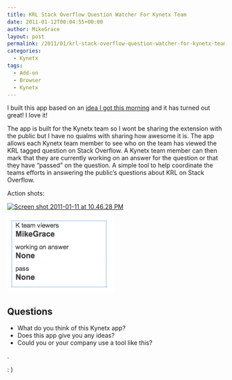 ```yaml
---
title: KRL Stack Overflow Question Watcher For Kynetx Team
date: 2011-01-12T00:04:55+00:00
author: MikeGrace
layout: post
permalink: /2011/01/krl-stack-overflow-question-watcher-for-kynetx-team/
categories:
  - Kynetx
tags:
  - Add-on
  - Browser
  - Kynetx
---
```

I built this app based on an [idea I got this morning](http://mikegrace.tumblr.com/post/2701095709/stack-overflow-kynetx-app-idea-01-11-11) and it has turned out great! I love it!

The app is built for the Kynetx team so I wont be sharing the extension with the public but I have no qualms with sharing how awesome it is. The app allows each Kynetx team member to see who on the team has viewed the KRL tagged question on Stack Overflow. A Kynetx team member can then mark that they are currently working on an answer for the question or that they have &#8220;passed&#8221; on the question. A simple tool to help coordinate the teams efforts in answering the public&#8217;s questions about KRL on Stack Overflow.

Action shots:

[<img class="alignnone size-full wp-image-1574" title="Screen shot 2011-01-11 at 10.46.28 PM" src="/assets/2011/01/Screen-shot-2011-01-11-at-10.46.28-PM.png" alt="Screen shot 2011-01-11 at 10.46.28 PM" width="575" height="272" srcset="/assets/2011/01/Screen-shot-2011-01-11-at-10.46.28-PM.png 575w, /assets/2011/01/Screen-shot-2011-01-11-at-10.46.28-PM-300x141.png 300w" sizes="(max-width: 575px) 100vw, 575px" />](/assets/2011/01/Screen-shot-2011-01-11-at-10.46.28-PM.png)

[<img class="alignnone size-full wp-image-1575" title="Screen shot 2011-01-11 at 11.00.27 PM" src="/assets/2011/01/Screen-shot-2011-01-11-at-11.00.27-PM.png" alt="Screen shot 2011-01-11 at 11.00.27 PM" width="247" height="175" />](/assets/2011/01/Screen-shot-2011-01-11-at-11.00.27-PM.png)

## Questions

  * What do you think of this Kynetx app?
  * Does this app give you any ideas?
  * Could you or your company use a tool like this?

.

: )